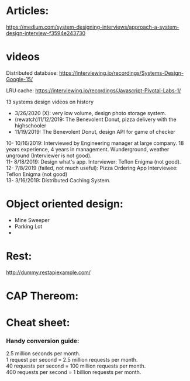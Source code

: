# Articles: 

https://medium.com/system-designing-interviews/approach-a-system-design-interview-f3594e243730


# videos

Distributed database: 
https://interviewing.io/recordings/Systems-Design-Google-15/

LRU cache: 
https://interviewing.io/recordings/Javascript-Pivotal-Labs-1/

13 systems design videos on history

- 3/26/2020 (X): very low volume, design photo storage system. 
- (rewatch)11/12/2019: The Benevolent Donut, pizza delivery with the highschooler
- 11/19/2019: The Benevolent Donut, design API for game of checker


10- 10/16/2019: Interviewed by Engineering manager at large company. 18 years experience, 4 years in management. Wunderground, weather unground (Interviewer is not good).   
11- 8/18/2019: Design what's app. Interviewer: Teflon Enigma (not good).  
12- 7/8/2019 (failed, not much useful): Pizza Ordering App   Interviewee: Teflon Enigma (not good)   
13- 3/16/2019: Distributed Caching System.  

# Object oriented design: 
- Mine Sweeper
- Parking Lot
- 

# Rest: 
http://dummy.restapiexample.com/

# CAP Thereom: 


# Cheat sheet: 
### Handy conversion guide:

2.5 million seconds per month.  
1 request per second = 2.5 million requests per month.  
40 requests per second = 100 million requests per month.  
400 requests per second = 1 billion requests per month.  
